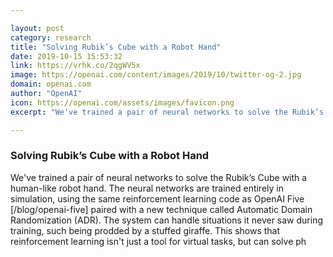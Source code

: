 ```yaml
---

layout: post
category: research
title: "Solving Rubik’s Cube with a Robot Hand"
date: 2019-10-15 15:53:32
link: https://vrhk.co/2qgWV5x
image: https://openai.com/content/images/2019/10/twitter-og-2.jpg
domain: openai.com
author: "OpenAI"
icon: https://openai.com/assets/images/favicon.png
excerpt: "We've trained a pair of neural networks to solve the Rubik’s Cube with a human-like robot hand. The neural networks are trained entirely in simulation, using the same reinforcement learning code as OpenAI Five [/blog/openai-five] paired with a new technique called Automatic Domain Randomization (ADR). The system can handle situations it never saw during training, such being prodded by a stuffed giraffe. This shows that reinforcement learning isn't just a tool for virtual tasks, but can solve ph"

---
```


### Solving Rubik’s Cube with a Robot Hand

We've trained a pair of neural networks to solve the Rubik’s Cube with a human-like robot hand. The neural networks are trained entirely in simulation, using the same reinforcement learning code as OpenAI Five [/blog/openai-five] paired with a new technique called Automatic Domain Randomization (ADR). The system can handle situations it never saw during training, such being prodded by a stuffed giraffe. This shows that reinforcement learning isn't just a tool for virtual tasks, but can solve ph